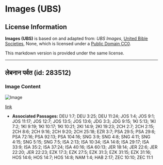 # Images (UBS)

## License Information

**Images (UBS)** is based on and adapted from: _UBS Images_, [United Bible Societies](https://unitedbiblesocieties.org/), None, which is licensed under a [Public Domain CC0](https://creativecommons.org/public-domain/cc0/).

This markdown version is provided under the same license.



--------------------------------

## लेबनान पर्वत (id: 283512)

### Image Content

![Image](https://cdn.aquifer.bible/aquifer-content/resources/Media/WEB-0581_lebanon_mountains.jpg)

[link](https://cdn.aquifer.bible/aquifer-content/resources/Media/WEB-0581_lebanon_mountains.jpg)

* **Associated Passages:** DEU 1:7; DEU 3:25; DEU 11:24; JOS 1:4; JOS 9:1; JOS 11:17; JOS 12:7; JOS 13:5; JOS 13:6; JDG 3:3; JDG 9:15; 1KI 5:13; 1KI 7:2; 1KI 9:19; 1KI 10:17; 1KI 10:21; 2KI 14:9; 2KI 19:23; 2CH 2:7; 2CH 2:15; 2CH 8:6; 2CH 9:16; 2CH 9:20; 2CH 25:18; EZR 3:7; PSA 29:5; PSA 29:6; PSA 72:16; PSA 92:13; PSA 104:16; SNG 3:9; SNG 4:8; SNG 4:11; SNG 4:15; SNG 5:15; SNG 7:5; ISA 2:13; ISA 10:34; ISA 14:8; ISA 29:17; ISA 33:9; ISA 35:2; ISA 37:24; ISA 40:16; ISA 60:13; JER 18:14; JER 22:6; JER 22:20; JER 22:23; EZK 17:3; EZK 27:5; EZK 31:3; EZK 31:15; EZK 31:16; HOS 14:6; HOS 14:7; HOS 14:8; NAM 1:4; HAB 2:17; ZEC 10:10; ZEC 11:1

